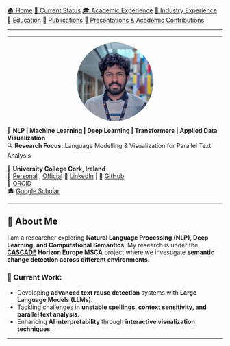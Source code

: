 [🏠 Home](index.md) [📌 Current Status](current_status.md) [🎓 Academic Experience](academic_experience.md) [💼 Industry Experience](industry_experience.md)  
[📘 Education](education.md) [📄 Publications](publications.md) [📢 Presentations & Academic Contributions](Presentations_Contributions.md)

---

---

<img src="assets/img/headshot.jpg" alt="Rasika Edirisinghe" width="180" style="border-radius: 50%; display: block; margin: auto;">


🚀 **NLP | Machine Learning | Deep Learning | Transformers | Applied Data Visualization**  
🔍 **Research Focus:** Language Modelling & Visualization for Parallel Text Analysis  

📍 **University College Cork, Ireland**  
📧 [Personal](mailto:rasikahendrix@gmail.com) , [Official](mailto:rasika.edirisinghe@ucc.ie)
🔗 [LinkedIn](https://www.linkedin.com/in/rasika-chamara/) | 📂 [GitHub](https://github.com/mrHendrixSL/)  
📖 [ORCID](https://orcid.org/0009-0008-4673-0259)  
🎓 [Google Scholar](https://scholar.google.com/citations?user=o_7ZjgMAAAAJ&hl=en)

---

## 🔬 **About Me**  
I am a researcher exploring **Natural Language Processing (NLP), Deep Learning, and Computational Semantics**. My research is under the **[CASCADE](https://www.horizoncascade.net/) Horizon Europe MSCA** project where we investigate **semantic change detection across different environments**.  

### 📌 **Current Work:**
- Developing **advanced text reuse detection** systems with **Large Language Models (LLMs)**.
- Tackling challenges in **unstable spellings, context sensitivity, and parallel text analysis**.
- Enhancing **AI interpretability** through **interactive visualization techniques**.



---

